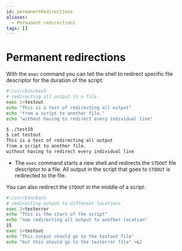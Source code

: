 ```yaml
---
id: permanentRedirections
aliases:
  - Permanent redirections
tags: []
---
```


# Permanent redirections

With the `exec` command you can tell the shell to redirect specific file
descriptor for the duration of the script:

```bash
#!/usr/bin/bash
# redirecting all output to a file
exec 1>testout
echo "This is a test of redirecting all output"
echo "from a script to another file."
echo "without having to redirect every individual line"
```

```bash
$ ./test10
$ cat testout
This is a test of redirecting all output
from a script to another file.
without having to redirect every individual line
```

- The `exec` command starts a new shell and redirects the `STDOUT` file
  descriptor to a file. All output in the script that goes to `STDOUT` is
  redirected to the file.

You can also redirect the `STDOUT` in the middle of a script:

```bash
#!/usr/bin/bash
# redirecting output to different locations
exec 2>testerror
echo "This is the start of the script"
echo "now redirecting all output to another location"
15
exec 1>testout
echo "This output should go to the testout file"
echo "but this should go to the testerror file" >&2
```
